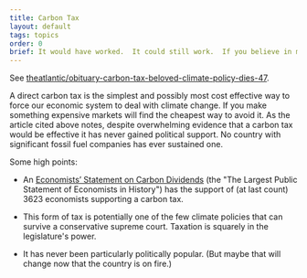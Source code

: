 ```yaml
---
title: Carbon Tax
layout: default
tags: topics
order: 0
brief: It would have worked.  It could still work.  If you believe in markets and you believe in climate change, you should believe in it.
---
```


See [theatlantic/obituary-carbon-tax-beloved-climate-policy-dies-47][].

A direct carbon tax is the simplest and possibly most cost effective
way to force our economic system to deal with climate change.  If you
make something expensive markets will find the cheapest way to avoid
it.  As the article cited above notes, despite overwhelming evidence
that a carbon tax would be effective it has never gained political
support.  No country with significant fossil fuel companies has ever
sustained one.

Some high points:

- An [Economists’ Statement on Carbon Dividends][] (the "The Largest
  Public Statement of Economists in History") has the support of (at
  last count) 3623 economists supporting a carbon tax.

- This form of tax is potentially one of the few climate policies that
  can survive a conservative supreme court.  Taxation is squarely in
  the legislature's power.

- It has never been particularly politically popular.  (But maybe that
  will change now that the country is on fire.)

[theatlantic/obituary-carbon-tax-beloved-climate-policy-dies-47]: https://www.theatlantic.com/science/archive/2021/07/obituary-carbon-tax-beloved-climate-policy-dies-47/619507/
[Economists’ Statement on Carbon Dividends]: https://clcouncil.org/economists-statement/

